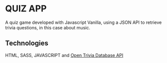 # QUIZ APP

A quiz game developed with Javascript Vanilla, using a JSON API to retrieve trivia questions, in this case about music. 

## Technologies 

HTML, SASS, JAVASCRIPT and [Open Trivia Database API](https://opentdb.com/api_config.php)
